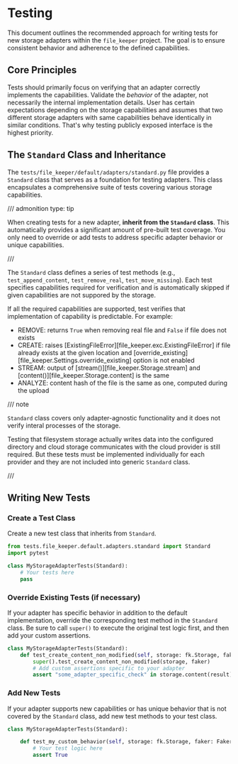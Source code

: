 # Testing

This document outlines the recommended approach for writing tests for new
storage adapters within the `file_keeper` project.  The goal is to ensure
consistent behavior and adherence to the defined capabilities.

## Core Principles

Tests should primarily focus on verifying that an adapter correctly implements
the capabilities. Validate the *behavior* of the adapter, not necessarily the
internal implementation details. User has certain expectations depending on the
storage capabilities and assumes that two different storage adapters with same
capabilities behave identically in similar conditions. That's why testing
publicly exposed interface is the highest priority.

## The `Standard` Class and Inheritance

The `tests/file_keeper/default/adapters/standard.py` file provides a `Standard`
class that serves as a foundation for testing adapters. This class encapsulates
a comprehensive suite of tests covering various storage capabilities.

/// admonition
    type: tip

When creating tests for a new adapter, **inherit from the `Standard`
class**. This automatically provides a significant amount of pre-built test
coverage.  You only need to override or add tests to address specific adapter
behavior or unique capabilities.

///


The `Standard` class defines a series of test methods (e.g.,
`test_append_content`, `test_remove_real`, `test_move_missing`). Each test
specifies capabilities required for verification and is automatically skipped
if given capabilities are not suppored by the storage.

If all the required capabilities are supported, test verifies that
implementation of capability is predictable. For example:

* REMOVE: returns `True` when removing real file and `False` if file does not exists
* CREATE: raises [ExistingFileError][file_keeper.exc.ExistingFileError] if file
  already exists at the given location and
  [override_existing][file_keeper.Settings.override_existing] option is not
  enabled
* STREAM: output of [stream()][file_keeper.Storage.stream] and
  [content()][file_keeper.Storage.content] is the same
* ANALYZE: content hash of the file is the same as one, computed during the upload


/// note

`Standard` class covers only adapter-agnostic functionality and it does not
verify interal processes of the storage.

Testing that filesystem storage actually writes data into the configured
directory and cloud storage communicates with the cloud provider is still
required. But these tests must be implemented individually for each provider
and they are not included into generic `Standard` class.

///

## Writing New Tests

### Create a Test Class

Create a new test class that inherits from `Standard`.

```py
from tests.file_keeper.default.adapters.standard import Standard
import pytest

class MyStorageAdapterTests(Standard):
    # Your tests here
    pass
```

### Override Existing Tests (if necessary)

If your adapter has specific behavior in addition to the default
implementation, override the corresponding test method in the `Standard` class.
Be sure to call `super()` to execute the original test logic first, and then
add your custom assertions.

```py
class MyStorageAdapterTests(Standard):
    def test_create_content_non_modified(self, storage: fk.Storage, faker: Faker):
        super().test_create_content_non_modified(storage, faker)
        # Add custom assertions specific to your adapter
        assert "some_adapter_specific_check" in storage.content(result)
```

### Add New Tests

If your adapter supports new capabilities or has unique behavior that is not
covered by the `Standard` class, add new test methods to your test class.

```py
class MyStorageAdapterTests(Standard):

    def test_my_custom_behavior(self, storage: fk.Storage, faker: Faker):
        # Your test logic here
        assert True
```
